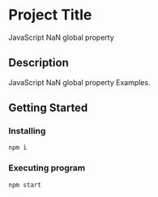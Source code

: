 # Project Title

JavaScript NaN global property

## Description

JavaScript NaN global property Examples.

## Getting Started

### Installing

```
npm i
```

### Executing program

```
npm start
```